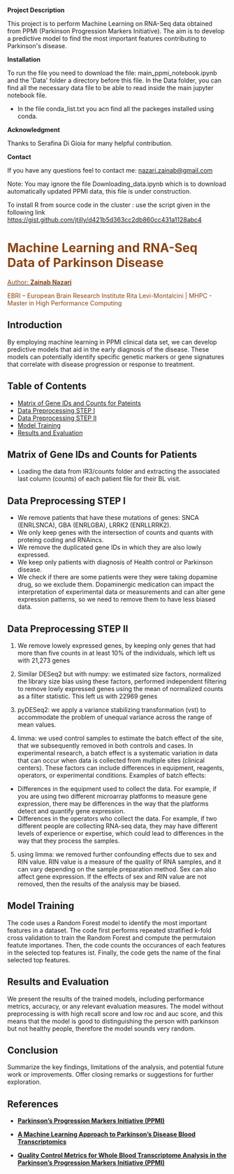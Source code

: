 **Project Description** 

This project is to perform Machine Learning on RNA-Seq data obtained from PPMI (Parkinson Progression Markers Initiative). The aim is to develop a predictive model to find the most important features contributing to Parkinson's disease.

**Installation**

To run the file you need to download the file: main_ppmi_notebook.ipynb and the 'Data' folder a directory before this file. In the Data folder, you can find all the necessary data file to be able to read inside the main jupyter notebook file.
- In the file conda_list.txt you acn find all the packeges installed using conda.

**Acknowledgment**

Thanks to Serafina Di Gioia for many helpful contribution.

**Contact**

If you have any questions feel to contact me: nazari.zainab@gmail.com

Note: You may ignore the file Downloading_data.ipynb which is to download automatically updated PPMI data, this file is under construction.

To install R from source code in the cluster : use the script given in the following link
https://gist.github.com/jtilly/d421b5d363cc2db860cc431a1128abc4




# <span style="color:#8B4513;"> Machine Learning and RNA-Seq Data of Parkinson Disease
</span>



[<span style="color:#8B4513;">Author: **Zainab Nazari**</span>](mailto:z.nazari@ebri.com)
 
 <span style="color:#8B4513;">EBRI – European Brain Research Institute Rita Levi-Montalcini | MHPC - Master in High Performance Computing</span>
 


## Introduction
By employing machine learning in PPMI clinical data set, we can develop predictive models that aid in the early diagnosis of the disease. These models can potentially identify specific genetic markers or gene signatures that correlate with disease progression or response to treatment.

## Table of Contents
- [Matrix of Gene IDs and Counts for Pateints](#matrixcreation)
- [Data Preprocessing STEP I](#preprocessing)
- [Data Preprocessing STEP II](#preprocessing2)
- [Model Training](#training)
- [Results and Evaluation](#results)

## Matrix of Gene IDs and Counts for Patients
- Loading the data from IR3/counts folder and extracting the associated last column (counts) of each patient file for their BL visit.


## Data Preprocessing STEP I
- We remove patients that have these mutations of genes: SNCA (ENRLSNCA), GBA (ENRLGBA), LRRK2 (ENRLLRRK2).
-  We only keep genes with the intersection of counts and quants with proteing coding and RNAincs.
- We remove the duplicated gene IDs in which they are also lowly expressed.
- We keep only patients with diagnosis of Health control or Parkinson disease.
- We check if there are some patients were they were taking dopamine drug, so we exclude them. Dopaminergic medication can impact the interpretation of experimental data or measurements and can alter gene expression patterns, so we need to remove them to have less biased data.

## Data Preprocessing STEP II
1. We remove lowely expressed genes, by keeping only genes that had more than five counts in at least 10% of the individuals, which left us with 21,273 genes

2. Similar DESeq2 but with numpy:  we estimated size factors, normalized the library size bias using these factors, performed independent filtering to remove lowly expressed genes using the mean of normalized counts as a filter statistic. This left us with 22969 genes

3. pyDESeq2: we apply a variance stabilizing transformation (vst) to accommodate the problem of unequal variance across the range of mean values.


4. limma: we used control samples to estimate the batch effect of the site, that we subsequently removed in both controls and cases. In experimental research, a batch effect is a systematic variation in data that can occur when data is collected from multiple sites (clinical centers). These factors can include differences in equipment, reagents, operators, or experimental conditions. Examples of batch effects: 
 - Differences in the equipment used to collect the data. For example, if you are using two different microarray platforms to measure gene expression, there may be differences in the way that the platforms detect and quantify gene expression.
 - Differences in the operators who collect the data. For example, if two different people are collecting RNA-seq data, they may have different levels of experience or expertise, which could lead to differences in the way that they process the samples.
 

5. using limma: we removed further confounding effects due to sex and RIN value. RIN value is a measure of the quality of RNA samples, and it can vary depending on the sample preparation method. Sex can also affect gene expression. If the effects of sex and RIN value are not removed, then the results of the analysis may be biased.


## Model Training
The code uses a Random Forest model to identify the most important features in a dataset. The code first performs
repeated stratified k-fold cross validation to train the Random Forest and compute the permutaion featute importanes. Then, the code counts the occurances of each features in the selected top features ist. Finally, the code gets the name of the final selected top features.

## Results and Evaluation
We present the results of the trained models, including performance metrics, accuracy, or any relevant evaluation measures. The model without preprocessing is with high recall score and low roc and auc score, and this means that the model is good to distinguishing the person with parkinson but not healthy people, therefore the model sounds very random.


## Conclusion
Summarize the key findings, limitations of the analysis, and potential future work or improvements. Offer closing remarks or suggestions for further exploration.

## References
- [**Parkinson’s Progression Markers Initiative (PPMI)**](https://www.ppmi-info.org/)

- [**A Machine Learning Approach to Parkinson’s Disease Blood Transcriptomics**](https://www.mdpi.com/2073-4425/13/5/727)

- [**Quality Control Metrics for Whole Blood Transcriptome Analysis in the Parkinson’s Progression Markers Initiative (PPMI)**](https://www.medrxiv.org/content/10.1101/2021.01.05.21249278v1)

